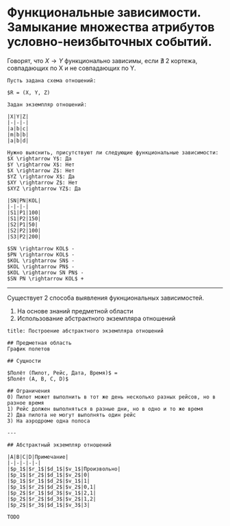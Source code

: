# Функциональные зависимости. Замыкание множества атрибутов условно-неизбыточных событий.

Говорят, что $X \rightarrow Y$ функционально зависимы, если $\nexists$  2 кортежа, совпадающих по Х и не совпадающих по Y.

```ad-example
Пусть задана схема отношений:

$R = (X, Y, Z)

Задан экземпляр отношений:

|X|Y|Z|
|-|-|-|
|a|b|c|
|m|b|b|
|a|b|d|

Нужно выяснить, присутствуют ли следующие функциональные зависимости:
$X \rightarrow Y$: Да
$Y \rightarrow X$: Нет
$X \rightarrow Z$: Нет
$YZ \rightarrow X$: Да
$XY \rightarrow Z$: Нет
$XYZ \rightarrow YZ$: Да

```

```ad-example
|SN|PN|KOL|
|-|-|-|
|S1|P1|100|
|S1|P2|150|
|S2|P1|50|
|S2|P2|100|
|S3|P2|200|

$SN \rightarrow KOL$ -
$PN \rightarrow KOL$ -
$KOL \rightarrow SN$ -
$KOL \rightarrow PN$ -
$KOL \rightarrow SN PN$ -
$SN PN \rightarrow KOL$ +
```

---

Существует 2 способа выявления фукнциональных зависимостей.
1) На основе знаний предметной области
2) Использование абстрактного экземпляра отношений


```ad-example
title: Построение абстрактного экземпляра отношений

## Предметная область
График полетов

## Сущности

$Полёт (Пилот, Рейс, Дата, Время)$ = 
$Полёт (A, B, C, D)$

## Ограничения
0) Пилот может выполнить в тот же день несколько разных рейсов, но в разное время
1) Рейс должен выполняться в разные дни, но в одно и то же время
2) Два пилота не могут выполнять один рейс
3) На аэродроме одна полоса

---

## Абстрактный экземпляр отношений

|A|B|C|D|Примечание|
|-|-|-|-|-|
|$p_1$|$r_1$|$d_1$|$v_1$|Произвольно|
|$p_1$|$r_2$|$d_1$|$v_2$|0|
|$p_1$|$r_1$|$d_2$|$v_1$|1|
|$p_1$|$r_2$|$d_2$|$v_2$|0,1|
|$p_2$|$r_1$|$d_3$|$v_1$|2,1|
|$p_2$|$r_2$|$d_3$|$v_2$|1,2|
|$p_2$|$r_3$|$d_1$|$v_3$|3|

TODO
```
